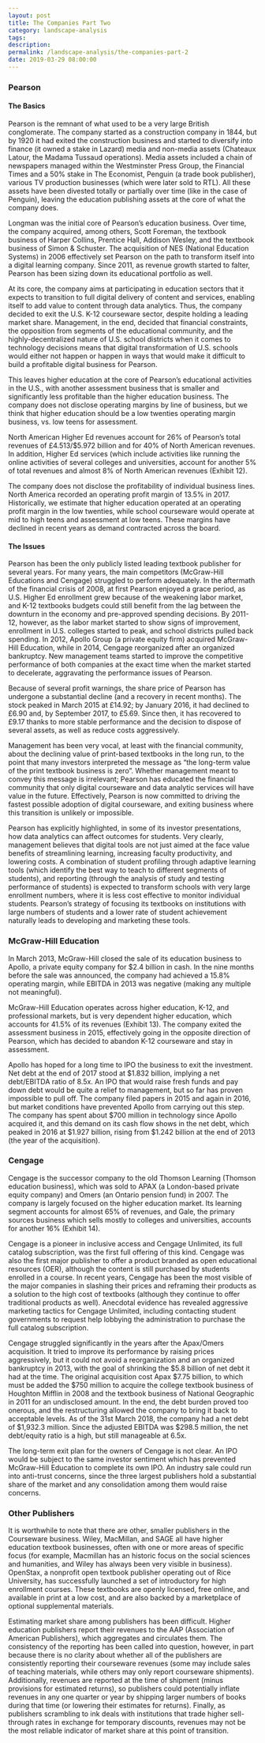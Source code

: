 ```yaml
---
layout: post
title: The Companies Part Two
category: landscape-analysis
tags:
description: 
permalink: /landscape-analysis/the-companies-part-2
date: 2019-03-29 08:00:00
---
```


### Pearson

#### The Basics

Pearson is the remnant of what used to be a very large British conglomerate. The company started as a construction company in 1844, but by 1920 it had exited the construction business and started to diversify into finance (it owned a stake in Lazard) media and non-media assets (Chateaux Latour, the Madama Tussaud operations). Media assets included a chain of newspapers managed within the Westminster Press Group, the Financial Times and a 50% stake in The Economist, Penguin (a trade book publisher), various TV production businesses (which were later sold to RTL). All these assets have been divested totally or partially over time (like in the case of Penguin), leaving the education publishing assets at the core of what the company does.

Longman was the initial core of Pearson’s education business. Over time, the company acquired, among others, Scott Foreman, the textbook business of Harper Collins, Prentice Hall, Addison Wesley, and the textbook business of Simon & Schuster. The acquisition of NES (National Education Systems) in 2006 effectively set Pearson on the path to transform itself into a digital learning company. Since 2011, as revenue growth started to falter, Pearson has been sizing down its educational portfolio as well.

At its core, the company aims at participating in education sectors that it expects to transition to full digital delivery of content and services, enabling itself to add value
to content through data analytics. Thus, the company decided to exit the U.S. K-12 courseware sector, despite holding a leading market share. Management, in the end, decided that financial constraints, the opposition from segments of the educational community, and the highly-decentralized nature of U.S. school districts when it comes to technology decisions means that digital transformation of U.S. schools would either not happen or happen in ways that would make it difficult to build a profitable digital business for Pearson.

This leaves higher education at the core of Pearson’s educational activities in the U.S., with another assessment business that is smaller and significantly less profitable than the higher education business. The company does not disclose operating margins by line of business, but we think that higher education should be a low twenties operating margin business, vs. low teens for assessment.

North American Higher Ed revenues account for 26% of Pearson’s total revenues of £4.513/$5.972 billion and for 40% of North American revenues. In addition, Higher Ed services (which include activities like running the online activities of several colleges and universities, account for another 5% of total revenues and almost 8% of North American revenues (Exhibit 12).

The company does not disclose the profitability of individual business lines.
North America recorded an operating profit margin of 13.5% in 2017. Historically, we estimate that higher education operated at an operating profit margin in the low twenties, while school courseware would operate at mid to high teens and assessment at low teens. These margins have declined in recent years as demand contracted across the board.

#### The Issues

Pearson has been the only publicly listed leading textbook publisher for several years. For many years, the main competitors (McGraw-Hill Educations and Cengage) struggled to perform adequately. In the aftermath of the financial crisis of 2008, at first Pearson enjoyed a grace period, as U.S. Higher Ed enrollment grew because of the weakening labor market, and K-12 textbooks budgets could still benefit from the lag between the downturn in the economy and pre-approved spending decisions. By 2011-12, however, as the labor market started to show signs of improvement, enrollment in U.S. colleges started to peak, and school districts pulled back spending. In 2012, Apollo Group (a private equity firm) acquired McGraw-Hill Education, while in 2014, Cengage reorganized after an organized bankruptcy. New management teams started to improve the competitive performance of both companies at the exact time when the market started to decelerate, aggravating the performance issues of Pearson.

Because of several profit warnings, the share price of Pearson has undergone a substantial decline (and a recovery in recent months). The stock peaked in March 2015 at £14.92; by January 2016, it had declined to £6.90 and, by September 2017, to £5.69. Since then, it has recovered to £9.17 thanks to more stable performance and the decision to dispose of several assets, as well as reduce costs aggressively.

Management has been very vocal, at least with the financial community, about the declining value of print-based textbooks in the long run, to the point that many investors interpreted the message as “the long-term value of the print textbook business is zero”. Whether management meant to convey this message is irrelevant; Pearson has educated the financial community that only digital courseware and data analytic services will have value in the future. Effectively, Pearson is now committed to driving the fastest possible adoption of digital courseware, and exiting business where this transition is unlikely or impossible.

Pearson has explicitly highlighted, in some of its investor presentations, how data analytics can affect outcomes for students. Very clearly, management believes that digital tools are not just aimed at the face value benefits of streamlining learning, increasing faculty productivity, and lowering costs. A combination of student profiling through adaptive learning tools (which identify the best way to teach to different segments of students), and reporting (through the analysis of study and testing performance of students) is expected to transform schools with very large enrollment numbers, where it is less cost effective to monitor individual students. Pearson’s strategy of focusing its textbooks on institutions with large numbers of students and a lower rate of student achievement naturally leads to developing and marketing these tools.

### McGraw-Hill Education

In March 2013, McGraw-Hill closed the sale of its education business to Apollo, a private equity company for $2.4 billion in cash. In the nine months before the sale was announced, the company had achieved a 15.8% operating margin, while EBITDA in 2013 was negative (making any multiple not meaningful).

McGraw-Hill Education operates across higher education, K-12, and professional markets, but is very dependent higher education, which accounts for 41.5% of its revenues (Exhibit 13). The company exited the assessment business in 2015, effectively going in the opposite direction of Pearson, which has decided to abandon K-12 courseware and stay in assessment.

Apollo has hoped for a long time to IPO the business to exit the investment. Net debt at the end of 2017 stood at $1.832 billion, implying a net debt/EBITDA ratio of 8.5x. An IPO that would raise fresh funds and pay down debt would be quite a relief to management, but so far has proven impossible to pull off. The company filed papers in 2015 and again in 2016, but market conditions have prevented Apollo from carrying out this step. The company has spent about $700 million in technology since Apollo acquired it, and this demand on its cash flow shows in the net debt, which peaked in 2016 at $1.927 billion, rising from $1.242 billion at the end of 2013 (the year of the acquisition).

### Cengage

Cengage is the successor company to the old Thomson Learning (Thomson education business), which was sold to APAX (a London-based private equity company) and Omers (an Ontario pension fund) in 2007. The company is largely focused on the higher education market. Its learning segment accounts for almost 65% of revenues, and Gale, the primary sources business which sells mostly to colleges and universities, accounts for another 16% (Exhibit 14).

Cengage is a pioneer in inclusive access and Cengage Unlimited, its full catalog subscription, was the first full offering of this kind. Cengage was also the first major publisher to offer a product branded as open educational resources (OER), although the content is still purchased by students enrolled in a course. In recent years, Cengage has been the most visible of the major companies in slashing their prices and reframing their products as a solution to the high cost of textbooks (although they continue to offer traditional products as well). Anecdotal evidence has revealed aggressive marketing tactics for Cengage Unlimited, including contacting student governments to request help lobbying the administration to purchase the full catalog subscription.

Cengage struggled significantly in the years after the Apax/Omers acquisition. It tried to improve its performance by raising prices aggressively, but it could not avoid a reorganization and an organized bankruptcy in 2013, with the goal of shrinking the $5.8 billion of net debt it had at the time. The original acquisition cost Apax $7.75 billion, to which must be added the $750 million to acquire the college textbook business of Houghton Mifflin in 2008 and the textbook business of National Geographic in 2011 for an undisclosed amount. In the end, the debt burden proved too onerous, and the restructuring allowed the company to bring it back to acceptable levels. As of the 31st March 2018, the company had a net debt of $1,932.3 million. Since the adjusted EBITDA was $298.5 million, the net debt/equity ratio is a high, but still manageable at 6.5x.

The long-term exit plan for the owners of Cengage is not clear. An IPO would be subject to the same investor sentiment which has prevented McGraw-Hill Education to complete its own IPO. An industry sale could run into anti-trust concerns, since the three largest publishers hold a substantial share of the market and any consolidation among them would raise concerns.

### Other Publishers

It is worthwhile to note that there are other, smaller publishers in the Courseware business. Wiley, MacMillan, and SAGE all have higher education textbook businesses, often with one or more areas of specific focus (for example, Macmillan has an historic focus on the social sciences and humanities, and Wiley has always been very visible in business). OpenStax, a nonprofit open textbook publisher operating out of Rice University, has successfully launched a set of introductory for high enrollment courses. These textbooks are openly licensed, free online, and available in print at a low cost, and are also backed by a marketplace of optional supplemental materials.

Estimating market share among publishers has been difficult. Higher education publishers report their revenues to the AAP (Association of American Publishers), which aggregates and circulates them. The consistency of the reporting has been called into question, however, in part because there is no clarity about whether all of the publishers are consistently reporting their courseware revenues (some may include sales of teaching materials, while others may only report courseware shipments). Additionally, revenues are reported at the time of shipment (minus provisions for estimated returns), so publishers could potentially inflate revenues in any one quarter or year by shipping larger numbers of books during that time (or lowering their estimates for returns). Finally, as publishers scrambling to ink deals with institutions that trade higher sell-through rates in exchange for temporary discounts, revenues may not be the most reliable indicator of market share at this point of transition.
